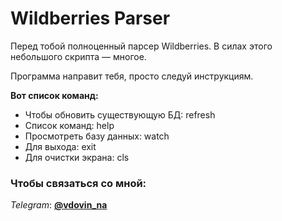 # Wildberries Parser

Перед тобой полноценный парсер Wildberries. 
В силах этого небольшого скрипта — многое.

Программа направит тебя, просто следуй инструкциям.

**Вот список команд:**

- Чтобы обновить существующую БД: refresh
- Список команд: help
- Просмотреть базу данных: watch
- Для выхода: exit
- Для очистки экрана: cls

### Чтобы связаться со мной:
*Telegram*: **[@vdovin_na](https://web.telegram.org/a/#419057426)**

